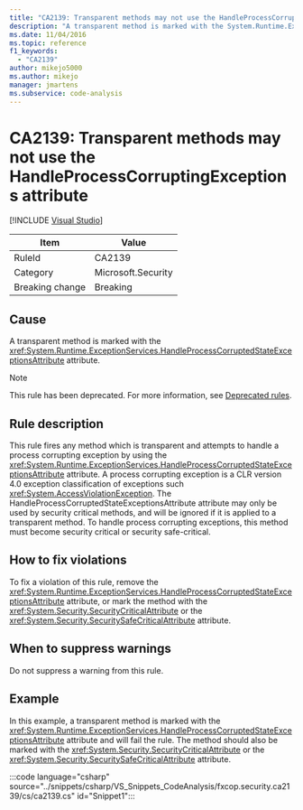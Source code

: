 ```yaml
---
title: "CA2139: Transparent methods may not use the HandleProcessCorruptingExceptions attribute"
description: "A transparent method is marked with the System.Runtime.ExceptionServices.HandleProcessCorruptedStateExceptionsAttribute attribute."
ms.date: 11/04/2016
ms.topic: reference
f1_keywords:
  - "CA2139"
author: mikejo5000
ms.author: mikejo
manager: jmartens
ms.subservice: code-analysis
---
```

# CA2139: Transparent methods may not use the HandleProcessCorruptingExceptions attribute

 [!INCLUDE [Visual Studio](~/includes/applies-to-version/vs-windows-only.md)]

|Item|Value|
|-|-|
|RuleId|CA2139|
|Category|Microsoft.Security|
|Breaking change|Breaking|

## Cause
A transparent method is marked with the <xref:System.Runtime.ExceptionServices.HandleProcessCorruptedStateExceptionsAttribute> attribute.

> [!NOTE]
> This rule has been deprecated. For more information, see [Deprecated rules](fxcop-unported-deprecated-rules.md).

## Rule description
This rule fires any method which is transparent and attempts to handle a process corrupting exception by using the <xref:System.Runtime.ExceptionServices.HandleProcessCorruptedStateExceptionsAttribute> attribute. A process corrupting exception is a CLR version 4.0 exception classification of exceptions such <xref:System.AccessViolationException>. The HandleProcessCorruptedStateExceptionsAttribute attribute may only be used by security critical methods, and will be ignored if it is applied to a transparent method. To handle process corrupting exceptions, this method must become security critical or security safe-critical.

## How to fix violations
To fix a violation of this rule, remove the <xref:System.Runtime.ExceptionServices.HandleProcessCorruptedStateExceptionsAttribute> attribute, or mark the method with the <xref:System.Security.SecurityCriticalAttribute> or the <xref:System.Security.SecuritySafeCriticalAttribute> attribute.

## When to suppress warnings
Do not suppress a warning from this rule.

## Example
In this example, a transparent method is marked with the <xref:System.Runtime.ExceptionServices.HandleProcessCorruptedStateExceptionsAttribute> attribute and will fail the rule. The method should also be marked with the <xref:System.Security.SecurityCriticalAttribute> or the <xref:System.Security.SecuritySafeCriticalAttribute> attribute.

:::code language="csharp" source="../snippets/csharp/VS_Snippets_CodeAnalysis/fxcop.security.ca2139/cs/ca2139.cs" id="Snippet1":::
